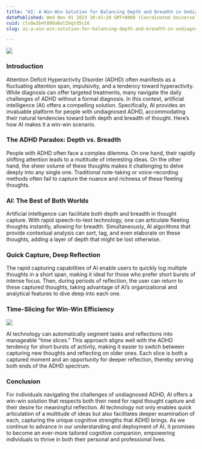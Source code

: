 ```yaml
---
title: "AI: A Win-Win Solution for Balancing Depth and Breadth in Undiagnosed ADHD"
datePublished: Wed Nov 01 2023 20:43:29 GMT+0000 (Coordinated Universal Time)
cuid: clv8w3b4t000a0al5hqtd5c16
slug: ai-a-win-win-solution-for-balancing-depth-and-breadth-in-undiagnosed-adhd-b357a81134ec

---
```


![](https://cdn.hashnode.com/res/hashnode/image/upload/v1713665327377/f0fe6457-db03-4769-b671-9943c30eb257.jpeg)

### Introduction

Attention Deficit Hyperactivity Disorder (ADHD) often manifests as a fluctuating attention span, impulsivity, and a tendency toward hyperactivity. While diagnosis can offer targeted treatments, many navigate the daily challenges of ADHD without a formal diagnosis. In this context, artificial intelligence (AI) offers a compelling solution. Specifically, AI provides an invaluable platform for people with undiagnosed ADHD, accommodating their natural tendencies toward both depth and breadth of thought. Here’s how AI makes it a win-win scenario.

### The ADHD Paradox: Depth vs. Breadth

People with ADHD often face a complex dilemma. On one hand, their rapidly shifting attention leads to a multitude of interesting ideas. On the other hand, the sheer volume of these thoughts makes it challenging to delve deeply into any single one. Traditional note-taking or voice-recording methods often fail to capture the nuance and richness of these fleeting thoughts.

### AI: The Best of Both Worlds

Artificial intelligence can facilitate both depth and breadth in thought capture. With rapid speech-to-text technology, one can articulate fleeting thoughts instantly, allowing for breadth. Simultaneously, AI algorithms that provide contextual analysis can sort, tag, and even elaborate on these thoughts, adding a layer of depth that might be lost otherwise.

### Quick Capture, Deep Reflection

The rapid capturing capabilities of AI enable users to quickly log multiple thoughts in a short span, making it ideal for those who prefer short bursts of intense focus. Then, during periods of reflection, the user can return to these captured thoughts, taking advantage of AI’s organizational and analytical features to dive deep into each one.

### Time-Slicing for Win-Win Efficiency

![](https://cdn.hashnode.com/res/hashnode/image/upload/v1713665328380/5f3d937a-a753-40ad-9b72-87e8e8452127.jpeg)

AI technology can automatically segment tasks and reflections into manageable “time slices.” This approach aligns well with the ADHD tendency for short bursts of activity, making it easier to switch between capturing new thoughts and reflecting on older ones. Each slice is both a captured moment and an opportunity for deeper reflection, thereby serving both ends of the ADHD spectrum.

### Conclusion

For individuals navigating the challenges of undiagnosed ADHD, AI offers a win-win solution that respects both their need for rapid thought capture and their desire for meaningful reflection. AI technology not only enables quick articulation of a multitude of ideas but also facilitates deeper examination of each, capturing the unique cognitive strengths that ADHD brings. As we continue to advance in our understanding and deployment of AI, it promises to become an ever-more tailored cognitive companion, empowering individuals to thrive in both their personal and professional lives.